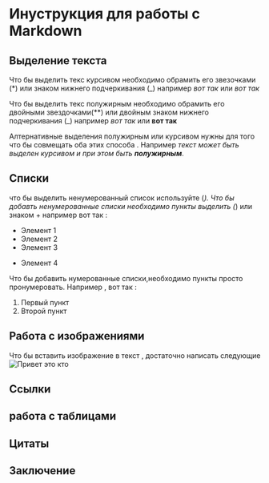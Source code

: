 # Инуструкция для работы с Markdown

## Выделение текста

Что бы выделить текс курсивом необходимо обрамить его звезочками (*) или знаком нижнего подчеркивания (_) например _вот так_ или *вот так*

Что бы выделить текс полужирным  необходимо обрамить его двойными звездочками(**) или двойным знаком нижнего подчеркивания (_) например _вот так_ или **вот так**

Алтернативные выделения полужирным или курсивом нужны для того что бы совмещать оба этих способа . Например _текст может быть выделен курсивом и при этом быть **полужирным**_.

## Списки
что бы выделить ненумерованный список используйте (*).
Что бы добавть ненумерованные списки необходимо пункты выделить (*) или знаком +  например вот так :
* Элемент 1
* Элемент 2
* Элемент 3
+ Элемент 4

Что бы добавить нумерованные списки,необходимо пункты просто пронумеровать. Например , вот так :
1. Первый пункт
2. Второй пункт

## Работа с изображениями

Что бы вставить изображение в текст , достаточно написать следующие ![Привет это кто](кто.jpg)

## Ссылки

## работа с таблицами 

## Цитаты

## Заключение 